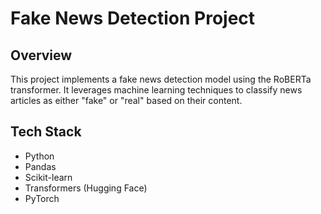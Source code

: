 # Fake News Detection Project

## Overview

This project implements a fake news detection model using the RoBERTa transformer. It leverages machine learning techniques to classify news articles as either "fake" or "real" based on their content.

## Tech Stack

*   Python
*   Pandas
*   Scikit-learn
*   Transformers (Hugging Face)
*   PyTorch

